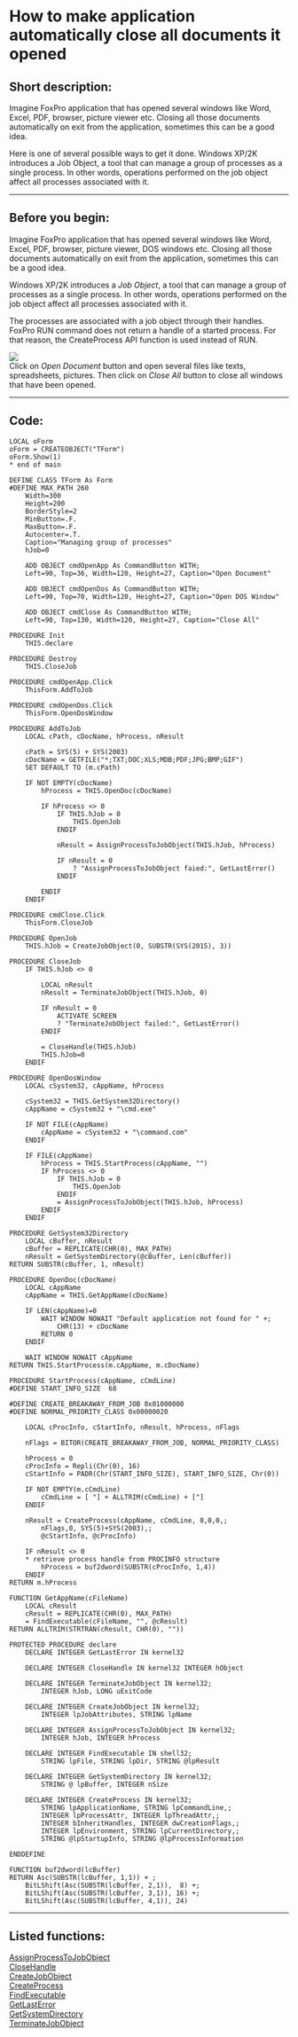 <link rel="stylesheet" type="text/css" href="../css/win32api.css">  
<link rel="stylesheet" href="https://cdnjs.cloudflare.com/ajax/libs/font-awesome/4.7.0/css/font-awesome.min.css">

# How to make application automatically close all documents it opened

## Short description:
Imagine FoxPro application that has opened several windows like Word, Excel, PDF, browser, picture viewer etc. Closing all those documents automatically on exit from the application, sometimes this can be a good idea.

Here is one of several possible ways to get it done. Windows XP/2K introduces a Job Object, a tool that can manage a group of processes as a single process. In other words, operations performed on the job object affect all processes associated with it.
  
***  


## Before you begin:
Imagine FoxPro application that has opened several windows like Word, Excel, PDF, browser, picture viewer, DOS windows etc. Closing all those documents automatically on exit from the application, sometimes this can be a good idea.  

Windows XP/2K introduces a *Job Object*, a tool that can manage a group of processes as a single process. In other words, operations performed on the job object affect all processes associated with it.  

The processes are associated with a job object through their handles. FoxPro RUN command does not return a handle of a started process. For that reason, the CreateProcess API function is used instead of RUN.  

![](../images/jobobject.png)  
Click on *Open Document* button and open several files like texts, spreadsheets, pictures. Then click on *Close All* button to close all windows that have been opened.  

  
***  


## Code:
```foxpro  
LOCAL oForm
oForm = CREATEOBJECT("TForm")
oForm.Show(1)
* end of main

DEFINE CLASS TForm As Form
#DEFINE MAX_PATH 260
	Width=300
	Height=200
	BorderStyle=2
	MinButton=.F.
	MaxButton=.F.
	Autocenter=.T.
	Caption="Managing group of processes"
	hJob=0

	ADD OBJECT cmdOpenApp As CommandButton WITH;
	Left=90, Top=36, Width=120, Height=27, Caption="Open Document"

	ADD OBJECT cmdOpenDos As CommandButton WITH;
	Left=90, Top=70, Width=120, Height=27, Caption="Open DOS Window"

	ADD OBJECT cmdClose As CommandButton WITH;
	Left=90, Top=130, Width=120, Height=27, Caption="Close All"

PROCEDURE Init
	THIS.declare

PROCEDURE Destroy
	THIS.CloseJob

PROCEDURE cmdOpenApp.Click
	ThisForm.AddToJob

PROCEDURE cmdOpenDos.Click
	ThisForm.OpenDosWindow

PROCEDURE AddToJob
	LOCAL cPath, cDocName, hProcess, nResult

	cPath = SYS(5) + SYS(2003)
	cDocName = GETFILE("*;TXT;DOC;XLS;MDB;PDF;JPG;BMP;GIF")
	SET DEFAULT TO (m.cPath)

	IF NOT EMPTY(cDocName)
		hProcess = THIS.OpenDoc(cDocName)
		
		IF hProcess <> 0
			IF THIS.hJob = 0
				THIS.OpenJob
			ENDIF
			
			nResult = AssignProcessToJobObject(THIS.hJob, hProcess)
			
			IF nResult = 0
				? "AssignProcessToJobObject faied:", GetLastError()
			ENDIF

		ENDIF
	ENDIF

PROCEDURE cmdClose.Click
	ThisForm.CloseJob

PROCEDURE OpenJob
	THIS.hJob = CreateJobObject(0, SUBSTR(SYS(2015), 3))

PROCEDURE CloseJob
	IF THIS.hJob <> 0
		
		LOCAL nResult
		nResult = TerminateJobObject(THIS.hJob, 0)
	
		IF nResult = 0
			ACTIVATE SCREEN
			? "TerminateJobObject failed:", GetLastError()
		ENDIF
		
		= CloseHandle(THIS.hJob)
		THIS.hJob=0
	ENDIF

PROCEDURE OpenDosWindow
	LOCAL cSystem32, cAppName, hProcess
	
	cSystem32 = THIS.GetSystem32Directory()
	cAppName = cSystem32 + "\cmd.exe"
	
	IF NOT FILE(cAppName)
		cAppName = cSystem32 + "\command.com"
	ENDIF

	IF FILE(cAppName)
		hProcess = THIS.StartProcess(cAppName, "")
		IF hProcess <> 0
			IF THIS.hJob = 0
				THIS.OpenJob
			ENDIF
			= AssignProcessToJobObject(THIS.hJob, hProcess)
		ENDIF
	ENDIF

PROCEDURE GetSystem32Directory
	LOCAL cBuffer, nResult
	cBuffer = REPLICATE(CHR(0), MAX_PATH)
	nResult = GetSystemDirectory(@cBuffer, Len(cBuffer))
RETURN SUBSTR(cBuffer, 1, nResult)

PROCEDURE OpenDoc(cDocName)
	LOCAL cAppName
	cAppName = THIS.GetAppName(cDocName)

	IF LEN(cAppName)=0
		WAIT WINDOW NOWAIT "Default application not found for " +;
			CHR(13) + cDocName
		RETURN 0
	ENDIF

	WAIT WINDOW NOWAIT cAppName
RETURN THIS.StartProcess(m.cAppName, m.cDocName)

PROCEDURE StartProcess(cAppName, cCmdLine)
#DEFINE START_INFO_SIZE  68

#DEFINE CREATE_BREAKAWAY_FROM_JOB 0x01000000
#DEFINE NORMAL_PRIORITY_CLASS 0x00000020

	LOCAL cProcInfo, cStartInfo, nResult, hProcess, nFlags
	
	nFlags = BITOR(CREATE_BREAKAWAY_FROM_JOB, NORMAL_PRIORITY_CLASS)

	hProcess = 0
	cProcInfo = Repli(Chr(0), 16)
	cStartInfo = PADR(Chr(START_INFO_SIZE), START_INFO_SIZE, Chr(0))
	
	IF NOT EMPTY(m.cCmdLine)
		cCmdLine = [ "] + ALLTRIM(cCmdLine) + ["]
	ENDIF

	nResult = CreateProcess(cAppName, cCmdLine, 0,0,0,;
		nFlags,0, SYS(5)+SYS(2003),;
		@cStartInfo, @cProcInfo)

	IF nResult <> 0
	* retrieve process handle from PROCINFO structure
		hProcess = buf2dword(SUBSTR(cProcInfo, 1,4))
	ENDIF
RETURN m.hProcess

FUNCTION GetAppName(cFileName)
	LOCAL cResult
	cResult = REPLICATE(CHR(0), MAX_PATH)
	= FindExecutable(cFileName, "", @cResult)
RETURN ALLTRIM(STRTRAN(cResult, CHR(0), ""))

PROTECTED PROCEDURE declare
	DECLARE INTEGER GetLastError IN kernel32
	
	DECLARE INTEGER CloseHandle IN kernel32 INTEGER hObject

	DECLARE INTEGER TerminateJobObject IN kernel32;
		INTEGER hJob, LONG uExitCode

	DECLARE INTEGER CreateJobObject IN kernel32;
		INTEGER lpJobAttributes, STRING lpName

	DECLARE INTEGER AssignProcessToJobObject IN kernel32;
		INTEGER hJob, INTEGER hProcess

	DECLARE INTEGER FindExecutable IN shell32;
		STRING lpFile, STRING lpDir, STRING @lpResult

	DECLARE INTEGER GetSystemDirectory IN kernel32;
		STRING @ lpBuffer, INTEGER nSize

	DECLARE INTEGER CreateProcess IN kernel32;
		STRING lpApplicationName, STRING lpCommandLine,;
		INTEGER lpProcessAttr, INTEGER lpThreadAttr,;
		INTEGER bInheritHandles, INTEGER dwCreationFlags,;
		INTEGER lpEnvironment, STRING lpCurrentDirectory,;
		STRING @lpStartupInfo, STRING @lpProcessInformation

ENDDEFINE

FUNCTION buf2dword(lcBuffer)
RETURN Asc(SUBSTR(lcBuffer, 1,1)) + ;
	BitLShift(Asc(SUBSTR(lcBuffer, 2,1)),  8) +;
	BitLShift(Asc(SUBSTR(lcBuffer, 3,1)), 16) +;
	BitLShift(Asc(SUBSTR(lcBuffer, 4,1)), 24)  
```  
***  


## Listed functions:
[AssignProcessToJobObject](../libraries/kernel32/AssignProcessToJobObject.md)  
[CloseHandle](../libraries/kernel32/CloseHandle.md)  
[CreateJobObject](../libraries/kernel32/CreateJobObject.md)  
[CreateProcess](../libraries/kernel32/CreateProcess.md)  
[FindExecutable](../libraries/shell32/FindExecutable.md)  
[GetLastError](../libraries/kernel32/GetLastError.md)  
[GetSystemDirectory](../libraries/kernel32/GetSystemDirectory.md)  
[TerminateJobObject](../libraries/kernel32/TerminateJobObject.md)  
